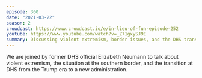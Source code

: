 ```yaml
---
episode: 360
date: "2021-03-22"
season: 2
crowdcast: https://www.crowdcast.io/e/in-lieu-of-fun-episode-252
youtube: https://www.youtube.com/watch?v=_Z71gxySJ9E
summary: Discussing violent extremism, border issues, and the DHS transition
---
```

We are joined by former DHS official Elizabeth Neumann to talk about violent extremism, the situation at the southern border, and the transition at DHS from the Trump era to a new administration.
